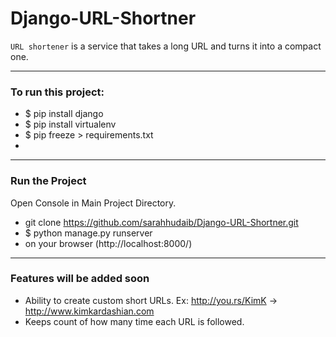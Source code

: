# Django-URL-Shortner
`URL shortener` is a service that takes a long URL and turns it into a compact one.

---

### To run this project:
- $ pip install django
- $ pip install virtualenv
- $ pip freeze > requirements.txt
- 


--------

### Run the Project
Open Console in Main Project Directory.
- git clone https://github.com/sarahhudaib/Django-URL-Shortner.git
- $ python manage.py runserver
- on your browser (http://localhost:8000/)

---

### Features will be added soon
- Ability to create custom short URLs. Ex: http://you.rs/KimK -> http://www.kimkardashian.com
- Keeps count of how many time each URL is followed.
